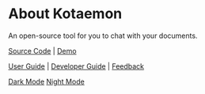 # About Kotaemon

An open-source tool for you to chat with your documents.

[Source Code](https://github.com/Cinnamon/kotaemon) |
[Demo](https://huggingface.co/spaces/cin-model/kotaemon-demo)

[User Guide](https://cinnamon.github.io/kotaemon/) |
[Developer Guide](https://cinnamon.github.io/kotaemon/development/) |
[Feedback](https://github.com/Cinnamon/kotaemon/issues)

[Dark Mode](?__theme=dark)
[Night Mode](?__theme=light)